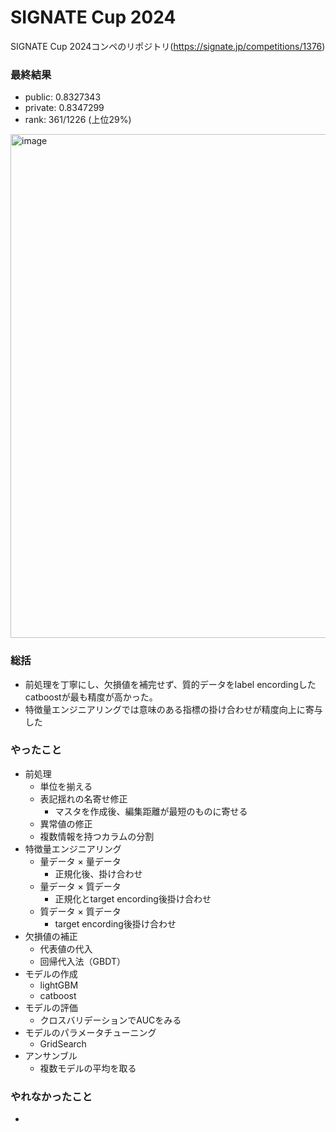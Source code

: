 # SIGNATE Cup 2024

SIGNATE Cup 2024コンペのリポジトリ(https://signate.jp/competitions/1376)

### 最終結果
- public: 0.8327343
- private: 0.8347299 
- rank: 361/1226 (上位29%)
<img width="806" alt="image" src="https://github.com/user-attachments/assets/f387fcea-0a1e-4372-ac31-3b04bc7205cb">

### 総括
- 前処理を丁寧にし、欠損値を補完せず、質的データをlabel encordingしたcatboostが最も精度が高かった。
- 特徴量エンジニアリングでは意味のある指標の掛け合わせが精度向上に寄与した

### やったこと

- 前処理  
  - 単位を揃える  
  - 表記揺れの名寄せ修正
    - マスタを作成後、編集距離が最短のものに寄せる
  - 異常値の修正
  - 複数情報を持つカラムの分割
- 特徴量エンジニアリング
  - 量データ × 量データ
    - 正規化後、掛け合わせ  
  - 量データ × 質データ
    - 正規化とtarget encording後掛け合わせ
  - 質データ × 質データ
    - target encording後掛け合わせ
- 欠損値の補正 
  - 代表値の代入
  - 回帰代入法（GBDT）
- モデルの作成  
  - lightGBM
  - catboost
- モデルの評価
  - クロスバリデーションでAUCをみる
- モデルのパラメータチューニング
  -   GridSearch
- アンサンブル
  - 複数モデルの平均を取る  

### やれなかったこと
- 
